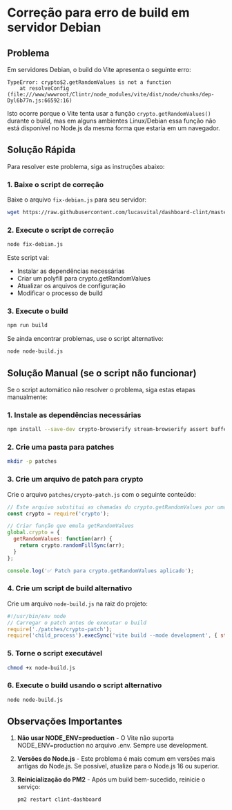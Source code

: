# Correção para erro de build em servidor Debian

## Problema

Em servidores Debian, o build do Vite apresenta o seguinte erro:

```
TypeError: crypto$2.getRandomValues is not a function
    at resolveConfig (file:///www/wwwroot/Clintr/node_modules/vite/dist/node/chunks/dep-Dyl6b77n.js:66592:16)
```

Isto ocorre porque o Vite tenta usar a função `crypto.getRandomValues()` durante o build, mas em alguns ambientes Linux/Debian essa função não está disponível no Node.js da mesma forma que estaria em um navegador.

## Solução Rápida

Para resolver este problema, siga as instruções abaixo:

### 1. Baixe o script de correção

Baixe o arquivo `fix-debian.js` para seu servidor:

```bash
wget https://raw.githubusercontent.com/lucasvital/dashboard-clint/master/fix-debian.js
```

### 2. Execute o script de correção

```bash
node fix-debian.js
```

Este script vai:
- Instalar as dependências necessárias
- Criar um polyfill para crypto.getRandomValues
- Atualizar os arquivos de configuração
- Modificar o processo de build

### 3. Execute o build

```bash
npm run build
```

Se ainda encontrar problemas, use o script alternativo:

```bash
node node-build.js
```

## Solução Manual (se o script não funcionar)

Se o script automático não resolver o problema, siga estas etapas manualmente:

### 1. Instale as dependências necessárias

```bash
npm install --save-dev crypto-browserify stream-browserify assert buffer process util
```

### 2. Crie uma pasta para patches

```bash
mkdir -p patches
```

### 3. Crie um arquivo de patch para crypto

Crie o arquivo `patches/crypto-patch.js` com o seguinte conteúdo:

```javascript
// Este arquivo substitui as chamadas do crypto.getRandomValues por uma implementação do Node.js
const crypto = require('crypto');

// Criar função que emula getRandomValues
global.crypto = {
  getRandomValues: function(arr) {
    return crypto.randomFillSync(arr);
  }
};

console.log('✅ Patch para crypto.getRandomValues aplicado');
```

### 4. Crie um script de build alternativo

Crie um arquivo `node-build.js` na raiz do projeto:

```javascript
#!/usr/bin/env node
// Carregar o patch antes de executar o build
require('./patches/crypto-patch');
require('child_process').execSync('vite build --mode development', { stdio: 'inherit' });
```

### 5. Torne o script executável

```bash
chmod +x node-build.js
```

### 6. Execute o build usando o script alternativo

```bash
node node-build.js
```

## Observações Importantes

1. **Não usar NODE_ENV=production** - O Vite não suporta NODE_ENV=production no arquivo .env. Sempre use development.

2. **Versões do Node.js** - Este problema é mais comum em versões mais antigas do Node.js. Se possível, atualize para o Node.js 16 ou superior.

3. **Reinicialização do PM2** - Após um build bem-sucedido, reinicie o serviço:
   ```bash
   pm2 restart clint-dashboard
   ``` 